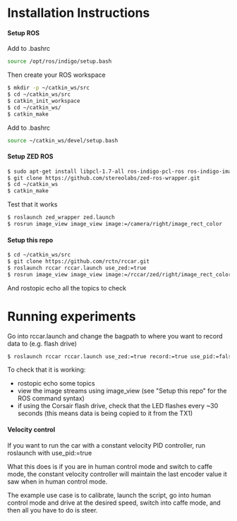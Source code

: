 # Installation Instructions
#### Setup ROS

Add to .bashrc
```bash
source /opt/ros/indigo/setup.bash
```

Then create your ROS workspace
```bash
$ mkdir -p ~/catkin_ws/src
$ cd ~/catkin_ws/src
$ catkin_init_workspace
$ cd ~/catkin_ws/
$ catkin_make
```

Add to .bashrc
```bash
source ~/catkin_ws/devel/setup.bash
```

#### Setup ZED ROS

```bash
$ sudo apt-get install libpcl-1.7-all ros-indigo-pcl-ros ros-indigo-image-view
$ git clone https://github.com/stereolabs/zed-ros-wrapper.git
$ cd ~/catkin_ws
$ catkin_make
```

Test that it works
```bash
$ roslaunch zed_wrapper zed.launch
$ rosrun image_view image_view image:=/camera/right/image_rect_color
```

#### Setup this repo

```bash
$ cd ~/catkin_ws/src
$ git clone https://github.com/rctn/rccar.git
$ roslaunch rccar rccar.launch use_zed:=true
$ rosrun image_view image_view image:=/rccar/zed/right/image_rect_color
```

And rostopic echo all the topics to check

# Running experiments

Go into rccar.launch and change the bagpath to where you want to record data to (e.g. flash drive)

```bash
$ roslaunch rccar rccar.launch use_zed:=true record:=true use_pid:=false
```

To check that it is working:
- rostopic echo some topics
- view the image streams using image_view (see "Setup this repo" for the ROS command syntax)
- if using the Corsair flash drive, check that the LED flashes every ~30 seconds (this means data is being copied to it from the TX1)

#### Velocity control

If you want to run the car with a constant velocity PID controller, run roslaunch with use_pid:=true

What this does is if you are in human control mode and switch to caffe mode, the constant velocity controller will maintain the last encoder value it saw when in human control mode.

The example use case is to calibrate, launch the script, go into human control mode and drive at the desired speed, switch into caffe mode, and then all you have to do is steer.
